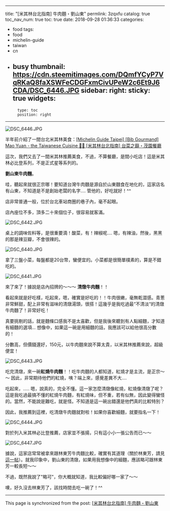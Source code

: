 
---
title: "[米其林台北指南] 牛肉麵・劉山東"
permlink: 3zqxfu
catalog: true
toc_nav_num: true
toc: true
date: 2018-09-28 01:36:33
categories:
- food
tags:
- food
- michelin-guide
- taiwan
- cn
- busy
thumbnail: https://cdn.steemitimages.com/DQmfYCyP7VqRKaQ8faXSWFeCDGFxmCivUPeW2c6Et9J6CDA/DSC_6446.JPG
sidebar:
    right:
        sticky: true
widgets:
    -
        type: toc
        position: right
---


![DSC_6446.JPG](https://cdn.steemitimages.com/DQmfYCyP7VqRKaQ8faXSWFeCDGFxmCivUPeW2c6Et9J6CDA/DSC_6446.JPG)

半年前介紹了一間台北米其林美食：[[Michelin Guide Taipei] [Bib Gourmand] Mao Yuan - the Taiwanese Cuisine 🍴🍷 [米其林台北指南] 台菜之巔・茂園餐廳](https://steemit.com/cuisine/@deanliu/michelin-guide-taipei-bib-gourmand-mao-yuan-the-taiwanese-cuisine)

這次，我們又去了一間米其林推薦美食，不過，不算餐廳，是間小吃店！這是米其林必比登系列，不是正式星等系列的。

**劉山東牛肉麵**。

哇，聽起來就很正宗哪！要知道台灣牛肉麵是源自於山東麵食在地化的，這家店名有山東，不知道是不是創始老闆的名字.... 管他的，好吃就好！^^

店非常普通一般，位於台北車站商圈的巷子內，毫不起眼。

店內座位不多，頂多二十來個位子，很容易就客滿。

![DSC_6442.JPG](https://cdn.steemitimages.com/DQmeSY5y3quA7hKUtK8grqYBSrMEM4XTnudRmkU7VjYZCtE/DSC_6442.JPG)

桌上的調味佐料等，是很重要滴！酸菜，有！辣椒呢.... 嗯，有辣油，然後，黑黑的那是辣豆瓣，不會很辣的。

![DSC_6440.JPG](https://cdn.steemitimages.com/DQmb19ndS25H2PdWWGTRNFtjraFu6PaMVUgMe9CQ5vBhTRg/DSC_6440.JPG)

拿了三盤小菜，每盤都是20台幣，蠻便宜的。小菜都是很簡單樸素的，算是不錯吃的。

![DSC_6441.JPG](https://cdn.steemitimages.com/DQmXkXDUtPGBv2sJxM9CNjS6MEtR2HjNkE8XhuZfYpT4Dea/DSC_6441.JPG)

來了來了！據說是店內招牌的～～～  **清燉牛肉麵**！！

看起來就是好吃樣，吃起來，嗯，確實是好吃的！！牛肉很嫩，毫無乾澀感。青蔥非常鮮甜，配上非常有滋味的清燉湯頭，很搭！這幾乎是我吃過最“不清淡“的清燉牛肉麵了！非常好吃！

真要挑剔的話，就是麵條口感我不是太喜歡，但是我後來聽到有人點細麵，才知道有細麵的選項... 想像中，如果這一碗是用細麵的話，我應該可以給他很高分數的！

分數高，但價錢還好，150元，以牛肉麵來說不算太貴，以米其林推薦來說，超級便宜！

![DSC_6443.JPG](https://cdn.steemitimages.com/DQmaurvMWBtp4CcGCn4MHR5aMYGnm3xczjVjyptzGbyXXEn/DSC_6443.JPG)

吃完清燉，來一碗**紅燒牛肉麵**！！吃牛肉麵的人都知道，紅燒才是主流，是正宗～～ 因此，非常期待他們的紅燒，咦？端上來，感覺差異不大....

吃起來，..... 嗯，說真的，完全不懂。這一家怎麼清燉像紅燒，紅燒像清燉了呢？這是我吃過最搞不懂的紅燒牛肉麵，有紅燒味，但不重，若有似無，因此變得蠻怪的。當然，不能說是難吃，就是怪。不知道是這一碗出錯還是他們真的比較特別？

因此，我推薦到這裡，吃清燉牛肉麵就對啦！如果你喜歡細麵，就要指名一下！

![DSC_6444.JPG](https://cdn.steemitimages.com/DQmVWLkhrrmkRnJenPtSKWiv3coo3WRKUaJhhqiQbQv8XHW/DSC_6444.JPG)

對於列入米其林必比登推薦，店家並不張揚，只有這小小一張公告而已～～

![DSC_6447.JPG](https://cdn.steemitimages.com/DQmXWwf3aFWecM8Qe7jGkaGcy6q7E2GzZHXzpSFu4DM6EFB/DSC_6447.JPG)

據說，這家店常常被拿來跟林東芳牛肉麵比較，確實有其道理（關於林東芳，請見[這一帖](https://steemit.com/food/@deanliu/fight-of-the-culinary-masters-the-beef-noodles-clash-v)）。就我印象中，劉山東的清燉，如果用我想像中的細麵，應該略可跟林東芳一較長短～～

不過，既然我說了"略可"，你大概就知道，我比較偏好哪一家了～～

噢，好久沒去林東芳了，該找時間去吃一碗了！^^

- - -

This page is synchronized from the post: [[米其林台北指南] 牛肉麵・劉山東](https://steemit.com/@deanliu/3zqxfu)
